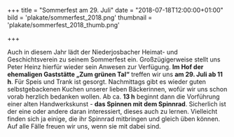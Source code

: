 +++
title = "Sommerfest am 29. Juli"
date = "2018-07-18T12:00:00+01:00"
bild = 'plakate/sommerfest_2018.png'
thumbnail = 'plakate/sommerfest_2018_thumb.png'

+++

Auch in diesem Jahr lädt der Niederjosbacher Heimat- und Geschichtsverein zu seinem Sommerfest ein. Großzügigerweise stellt uns Peter Heinz hierfür wieder sein Anwesen zur Verfügung. **Im Hof der ehemaligen Gaststätte „Zum grünen Tal“** treffen wir uns **am 29. Juli ab 11 h**. Für Speis und Trank ist gesorgt. Nachmittags gibt es wieder guten selbstgebackenen Kuchen unserer lieben Bäckerinnen, wofür wir uns schon vorab herzlich bedanken wollen. Ab ca. **13 h** beginnt dann die Vorführung einer alten Handwerkskunst - **das Spinnen mit dem Spinnrad**. Sicherlich ist der eine oder andere daran interessiert, dieses auch zu lernen. Vielleicht finden sich ja einige, die ihr Spinnrad mitbringen und gleich üben können. Auf alle Fälle freuen wir uns, wenn sie mit dabei sind.
 
